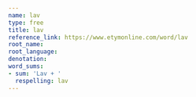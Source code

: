 ```yaml
---
name: lav
type: free
title: lav
reference_link: https://www.etymonline.com/word/lav
root_name: 
root_language: 
denotation: 
word_sums:
- sum: 'Lav + '
  respelling: lav
---
```


